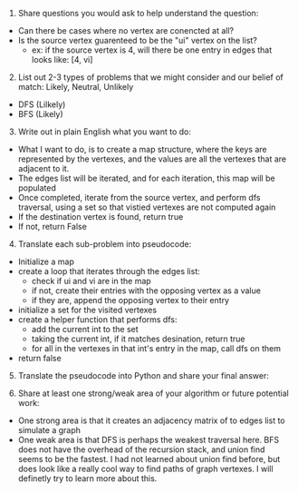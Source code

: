 1. Share questions you would ask to help understand the question:
- Can there be cases where no vertex are conencted at all?
- Is the source vertex guarenteed to be the "ui" vertex on the list?
    - ex: if the source vertex is 4, will there be one entry in edges that looks like: [4, vi]

2. List out 2-3 types of problems that we might consider and our belief of match: Likely, Neutral, Unlikely
- DFS (Lilkely)
- BFS (Likely)

3. Write out in plain English what you want to do:
- What I want to do, is to create a map structure, where the keys are represented by the vertexes, and the values are all the vertexes that are adjacent to it.
- The edges list will be iterated, and for each iteration, this map will be populated
- Once completed, iterate from the source vertex, and perform dfs traversal, using a set so that vistied vertexes are not computed again 
- If the destination vertex is found, return true
- If not, return False

4. Translate each sub-problem into pseudocode:
- Initialize a map 
- create a loop that iterates through the edges list:
    - check if ui and vi are in the map
    - if not, create their entries with the opposing vertex as a value
    - if they are, append the opposing vertex to their entry
- initialize a set for the visited vertexes
- create a helper function that performs dfs:
    - add the current int to the set
    - taking the current int, if it matches desination, return true
    - for all in the vertexes in that int's entry in the map, call dfs on them
- return false 

5. Translate the pseudocode into Python and share your final answer:
  <!-- class Solution:
    def validPath(self, n: int, edges: List[List[int]], source: int, destination: int) -> bool:
        if n == 1:
            return True

        vertexes = {}
        for u, v in edges:
            if u not in vertexes:
                vertexes[u] = [v]
            else:
                vertexes[u].append(v)
            if v not in vertexes:
                vertexes[v] = [u]
            else:
                vertexes[v].append(u)

        visited = set()

        def helper(vertex: int):
            if vertex in visited or destination in visited:
                return
            visited.add(vertex)
            for dest in vertexes[vertex]:
                helper(dest)
                
        helper(source)
        return destination in visited -->

6. Share at least one strong/weak area of your algorithm or future potential work:
- One strong area is that it creates an adjacency matrix of to edges list to simulate a graph
- One weak area is that DFS is perhaps the weakest traversal here. BFS does not have the overhead of the recursion stack, and union find seems to be the fastest. I had not learned about union find before, but does look like a really cool way to find paths of graph vertexes. I will definetly try to learn more about this. 